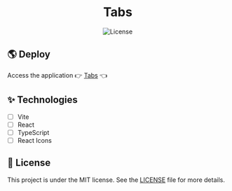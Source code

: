 <h1 align="center">
  Tabs
</h1>

<p align="center">
  <img alt="License" src="https://img.shields.io/static/v1?label=license&message=MIT&color=dee2e6&labelColor=0A1033"> 
</p>

## 🌎 Deploy

Access the application 👉 [Tabs](https://react-tabs-flame.vercel.app/) 👈

## ✨ Technologies

- [ ] Vite
- [ ] React
- [ ] TypeScript
- [ ] React Icons

## 📄 License

This project is under the MIT license. See the [LICENSE](LICENSE.md) file for more details.

<br />

